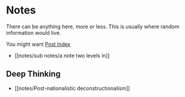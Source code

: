 # Notes

There can be anything here, more or less. This is usually where random information would live.

You might want [Post Index](posts/Post%20Index.md)
- [[notes/sub notes/a note two levels in]]


## Deep Thinking
- [[notes/Post-nationalistic deconstructionalism]]